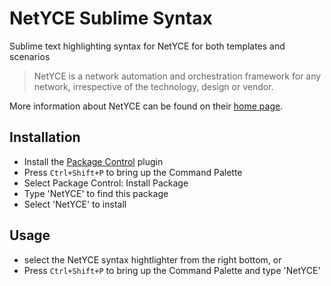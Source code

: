 # NetYCE Sublime Syntax
Sublime text highlighting syntax for NetYCE for both templates and scenarios

> NetYCE is a network automation and orchestration framework for any network, irrespective of the technology, design or vendor. 

More information about NetYCE can be found on their [home page](https://netyce.com/).

## Installation

  * Install the [Package Control](https://packagecontrol.io/installation) plugin
  * Press `Ctrl+Shift+P` to bring up the Command Palette
  * Select Package Control: Install Package
  * Type 'NetYCE' to find this package
  * Select 'NetYCE' to install

## Usage

  * select the NetYCE syntax hightlighter from the right bottom, or
  * Press `Ctrl+Shift+P` to bring up the Command Palette and type 'NetYCE'

